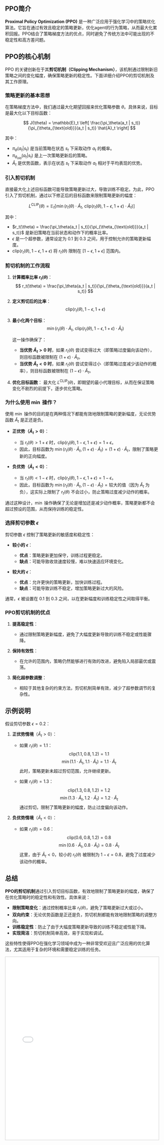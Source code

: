 
## PPO简介

**Proximal Policy Optimization (PPO)** 是一种广泛应用于强化学习中的策略优化算法。它旨在通过有效且稳定的策略更新，优化agent的行为策略，从而最大化累积回报。PPO结合了策略梯度方法的优点，同时避免了传统方法中可能出现的不稳定性和高方差问题。

## PPO的核心机制

PPO 的关键创新在于其**剪切机制（Clipping Mechanism）**，该机制通过限制新旧策略之间的变化幅度，确保策略更新的稳定性。下面详细介绍PPO的剪切机制及其工作原理。

### 策略更新的基本思想

在策略梯度方法中，我们通过最大化期望回报来优化策略参数 $\theta$。具体来说，目标是最大化以下目标函数：

$$
J(\theta) = \mathbb{E}_t \left[ \frac{\pi_\theta(a_t | s_t)}{\pi_{\theta_{\text{old}}}(a_t | s_t)} \hat{A}_t \right]
$$

其中：
- $\pi_\theta(a_t | s_t)$ 是当前策略在状态 $s_t$ 下采取动作 $a_t$ 的概率。
- $\pi_{\theta_{\text{old}}}(a_t | s_t)$ 是上一次策略更新后的策略。
- $\hat{A}_t$ 是优势函数，表示在状态 $s_t$ 下采取动作 $a_t$ 相对于平均表现的优势。

### 引入剪切机制

直接最大化上述目标函数可能导致策略更新过大，导致训练不稳定。为此，PPO 引入了剪切机制，通过以下修正后的目标函数来限制策略更新的幅度：

$$
L^{\text{CLIP}}(\theta) = \mathbb{E}_t \left[ \min \left( r_t(\theta) \cdot \hat{A}_t, \ \text{clip}(r_t(\theta), 1 - \epsilon, 1 + \epsilon) \cdot \hat{A}_t \right) \right]
$$

其中：
- $r_t(\theta) = \frac{\pi_\theta(a_t | s_t)}{\pi_{\theta_{\text{old}}}(a_t | s_t)}$ 是新旧策略在当前状态和动作下的概率比率。
- $\epsilon$ 是一个超参数，通常设定为 $0.1$ 到 $0.3$ 之间，用于控制允许的策略更新幅度。
- $\text{clip}(r_t(\theta), 1 - \epsilon, 1 + \epsilon)$ 将 $r_t(\theta)$ 限制在 $[1 - \epsilon, 1 + \epsilon]$ 范围内。

### 剪切机制的工作流程

1. **计算概率比率 $r_t(\theta)$**：
   $$
   r_t(\theta) = \frac{\pi_\theta(a_t | s_t)}{\pi_{\theta_{\text{old}}}(a_t | s_t)}
   $$

2. **定义剪切后的比率**：
   $$
   \text{clip}(r_t(\theta), 1 - \epsilon, 1 + \epsilon)
   $$

3. **最小化两个目标**：
   $$
   \min \left( r_t(\theta) \cdot \hat{A}_t, \ \text{clip}(r_t(\theta), 1 - \epsilon, 1 + \epsilon) \cdot \hat{A}_t \right)
   $$

   这一操作确保了：
   - **当优势 $\hat{A}_t > 0$ 时**，如果 $r_t(\theta)$ 尝试变得过大（即策略过度偏向该动作），则目标函数被限制在 $(1 + \epsilon) \cdot \hat{A}_t$。
   - **当优势 $\hat{A}_t < 0$ 时**，如果 $r_t(\theta)$ 尝试变得过小（即策略过度减少该动作的概率），则目标函数被限制在 $(1 - \epsilon) \cdot \hat{A}_t$。

4. **优化目标函数**：
   最大化 $L^{\text{CLIP}}(\theta)$，即期望的最小代理目标，从而在保证策略变化不剧烈的前提下，逐步优化策略。

### 为什么使用 $\min$ 操作？

使用 $\min$ 操作的目的是在两种情况下都能有效地限制策略的更新幅度，无论优势函数 $\hat{A}_t$ 是正还是负。

- **正优势（$\hat{A}_t > 0$）**：
  - 当 $r_t(\theta) > 1 + \epsilon$ 时，$\text{clip}(r_t(\theta), 1 - \epsilon, 1 + \epsilon) = 1 + \epsilon$。
  - 因此，目标函数为 $\min(r_t(\theta) \cdot \hat{A}_t, (1 + \epsilon) \cdot \hat{A}_t) = (1 + \epsilon) \cdot \hat{A}_t$，限制了策略更新的正向幅度。

- **负优势（$\hat{A}_t < 0$）**：
  - 当 $r_t(\theta) < 1 - \epsilon$ 时，$\text{clip}(r_t(\theta), 1 - \epsilon, 1 + \epsilon) = 1 - \epsilon$。
  - 因此，目标函数为 $\min(r_t(\theta) \cdot \hat{A}_t, (1 - \epsilon) \cdot \hat{A}_t) = \text{较大的值}$（因为 $\hat{A}_t$ 为负），这实际上限制了 $r_t(\theta)$ 不会过小，防止策略过度减少动作的概率。

通过这种设计，$\min$ 操作确保了无论是增加还是减少动作概率，策略更新都不会超过预设的范围，从而保持训练的稳定性。

### 选择剪切参数 $\epsilon$

剪切参数 $\epsilon$ 控制了策略更新的敏感度和稳定性：
- **较小的 $\epsilon$**：
  - **优点**：策略更新更加保守，训练过程更稳定。
  - **缺点**：可能导致收敛速度较慢，难以快速适应环境变化。
  
- **较大的 $\epsilon$**：
  - **优点**：允许更快的策略更新，加快训练过程。
  - **缺点**：可能导致训练不稳定，增加策略更新过大的风险。

通常，$\epsilon$ 被设置在 $0.1$ 到 $0.3$ 之间，以在更新幅度和训练稳定性之间取得平衡。

### PPO剪切机制的优点

1. **提高稳定性**：
   - 通过限制策略更新幅度，避免了大幅度更新导致的训练不稳定或性能骤降。

2. **保持有效性**：
   - 在允许的范围内，策略仍然能够进行有效的改进，避免陷入局部最优或震荡。

3. **简化超参数调整**：
   - 相较于其他复杂的约束方法，剪切机制简单有效，减少了超参数调节的复杂性。

## 示例说明

假设剪切参数 $\epsilon = 0.2$：

1. **正优势情境**（$\hat{A}_t > 0$）：
   - 如果 $r_t(\theta) = 1.1$：
     $$
     \text{clip}(1.1, 0.8, 1.2) = 1.1
     $$
     $$
     \min(1.1 \cdot \hat{A}_t, 1.1 \cdot \hat{A}_t) = 1.1 \cdot \hat{A}_t
     $$
     此时，策略更新未超过剪切范围，允许继续更新。

   - 如果 $r_t(\theta) = 1.3$：
     $$
     \text{clip}(1.3, 0.8, 1.2) = 1.2
     $$
     $$
     \min(1.3 \cdot \hat{A}_t, 1.2 \cdot \hat{A}_t) = 1.2 \cdot \hat{A}_t
     $$
     通过剪切，限制了策略更新的幅度，防止过度偏向该动作。

2. **负优势情境**（$\hat{A}_t < 0$）：
   - 如果 $r_t(\theta) = 0.6$：
     $$
     \text{clip}(0.6, 0.8, 1.2) = 0.8
     $$
     $$
     \min(0.6 \cdot \hat{A}_t, 0.8 \cdot \hat{A}_t) = 0.8 \cdot \hat{A}_t
     $$
     这里，由于 $\hat{A}_t < 0$，较小的 $r_t(\theta)$ 被限制为 $1 - \epsilon = 0.8$，避免了过度减少该动作的概率。

## 总结

**PPO的剪切机制**通过引入剪切目标函数，有效地限制了策略更新的幅度，确保了在优化策略时的稳定性和有效性。具体来说：

- **限制策略变化**：通过控制概率比率 $r_t(\theta)$，避免了策略更新过大或过小。
- **双向约束**：无论优势函数是正还是负，剪切机制都能有效地限制策略的调整方向。
- **训练稳定性**：防止了由于大幅度策略更新导致的训练不稳定或性能下降。
- **实现简洁**：剪切机制简单高效，易于实现和调试。

这些特性使得PPO在强化学习领域中成为一种非常受欢迎且广泛应用的优化算法，尤其适用于复杂的环境和需要稳定训练的任务。

<iframe src="/AIDIY/RLHF_Pages/PPO_Loss_viz.html" width="100%" height="600px" style="border: 1px solid #ccc;" title="PPO Loss Interactive Content">
    您的浏览器不支持 iframe，无法加载交互式内容。
    请 <a href="/AIDIY/RLHF_Pages/PPO_Loss_viz.html" target="_blank">点击这里在新窗口中查看</a>。
</iframe>

<script src="https://giscus.app/client.js"
        data-repo="InuyashaYang/AIDIY"
        data-repo-id="R_kgDOM1VVTQ"
        data-category="Announcements"
        data-category-id="DIC_kwDOM1VVTc4Ckls_"
        data-mapping="pathname"
        data-strict="0"
        data-reactions-enabled="1"
        data-emit-metadata="0"
        data-input-position="bottom"
        data-theme="preferred_color_scheme"
        data-lang="zh-CN"
        crossorigin="anonymous"
        async>
</script>
